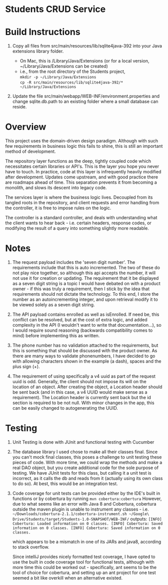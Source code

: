 Students CRUD Service
======================

Build Instructions
======================
1. Copy all files from src/main/resources/lib/sqlite4java-392 into your Java extensions library folder.
	* On Mac, this is /Library/Java/Extensions (or for a local version, ~/Library/Java/Extensions can be created)
	* i.e., from the root directory of the Students project,   
	`mkdir -p ~/Library/Java/Extensions`  
	`cp -R src/main/resources/lib/sqlite4java-392/* ~/Library/Java/Extensions`
	
	
2. Update the file src/main/webapp/WEB-INF/environment.properties and change sqlite.db.path to an 
	existing folder where a small database can reside.
	
Overview
======================

This project uses the domain-driven design paradigm. Although with such few requirements in business logic this fails
    to shine, this is still an important method of development. 
    
The repository layer functions as the deep, tightly coupled
    code which necessitates certain libraries or API's. This is the layer you hope you never have to touch. In practice,
    code at this layer is infrequently heavily modified after development. Updates come upstream, and with good practice
    there are roadmaps ahead of time. This separation prevents it from becoming a monolith, and slows its descent into legacy code.
    
The services layer is where the business logic lives. Decoupled from its tangled roots in the repository, and client
    requests and error handling from the controller, it is free to impose rules on the logic.
    
The controller is a standard controller, and deals with understanding what the client wants to hear back - i.e. certain
    headers, response codes, or modifying the result of a query into something slightly more readable.
	
Notes
======================
1. The request payload includes the 'seven digit number'. The requirements include that this is auto incremented.
    The two of these do not play nice together, so although this api accepts the number, it will not use it for creation
    or updating. The requirement that it be displayed as a seven digit string is a topic I would have debated on with a 
    product owner - if this was truly a requirement, then I stick by the idea that requirements should not dictate the technology.
    To this end, I store the number as an autoincrementing integer, and upon retrieval modify it to be viewed solely as a 
    seven digit string.
    
2. The API payload contains enrolled as well as isEnrolled. If need be, this conflict can be resolved, but at the cost of
    extra logic, and added complexity in the API (I wouldn't want to write that documentation...), so I would require
    sound reasoning (backwards compatibility comes to mind) before implementing this as written.
    
3. The phone number has no validation attached to the requirements, but this is something that should be discussed with
    the product owner. As there are many ways to validate phonenumbers, I have decided to go with allowing characters 
    shown in the example (a dash), spaces and the plus sign (+).
    
4. The requirement of using specifically a v4 uuid as part of the request uuid is odd. Generally, the client should not 
	impose its will on the location of an object. After creating the object, a Location header should be sent back 
	(and in this case, a v4 UUID would make sense as a requirement). The Location header is currently sent back but the 
	id section is required to be not null. With minor changes in the app, this can be easily changed to autogenerating the UUID.
    
    
Testing
======================

1. Unit Testing is done with JUnit and functional testing with Cucumber

2. The database library I used chose to make all their classes final. Since you can't mock final classes, this poses 
    a challenge to unit testing these pieces of code. With more time, we could wrap the methods and make a real DAO object,
    but you create additional code for the sole purpose of testing. We have JUnit tests for this class, but calling
    it a unit test is incorrect, as it calls the db and reads from it (actually using its own class to do so). At best,
    this would be an integration test.
    
3. Code coverage for unit tests can be provided either by the IDE's built in functions or by cobertura by running
    `mvn cobertura:cobertura`
    However, due to what seems like an error with Java 8 and Cobertura, cobertura outside the maven plugin is unable to
    instrument any classes - i.e.
    `~/Downloads/cobertura-2.1.1/cobertura-instrument.sh ~/Google\ Drive/Students/target/Students-1.0-SNAPSHOT/WEB-INF/`
    outputs:
    `[INFO] Cobertura: Loaded information on 0 classes.
     [INFO] Cobertura: Saved information on 0 classes.
     [INFO] Cobertura: Saved information on 0 classes.`
     
     which appears to be a mismatch in one of its JARs and java8, according to stack overflow.
     
     Since intelliJ provides nicely formatted test coverage, I have opted to use the built in code coverage tool for 
     functional tests, although with more time this could be worked out - specifically, ant seems to be the tool of choice
     for cobertura, and setting up an ant project for one test seemed a bit like overkill when an alternative existed.
     
